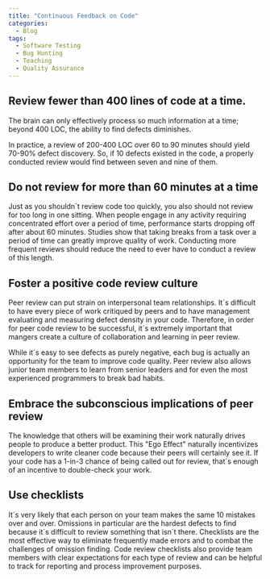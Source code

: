 ```yaml
---
title: "Continuous Feedback on Code"
categories:
  - Blog
tags:
  - Software Testing
  - Bug Hunting
  - Teaching
  - Quality Assurance
---
```


<h2>Review fewer than 400 lines of code at a time. </h2>

The brain can only effectively process so much information at a time; beyond 400 LOC, the ability to find defects diminishes.

In practice, a review of 200-400 LOC over 60 to 90 minutes should yield 70-90% defect discovery. So, if 10 defects existed in the code, a properly conducted review would find between seven and nine of them.

<h2>Do not review for more than 60 minutes at a time</h2>

Just as you shouldn´t review code too quickly, you also should not review for too long in one sitting. When people engage in any activity requiring concentrated effort over a period of time, performance starts dropping off after about 60 minutes. Studies show that taking breaks from a task over a period of time can greatly improve quality of work. Conducting more frequent reviews should reduce the need to ever have to conduct a review of this length.

<h2>Foster a positive code review culture</h2>

Peer review can put strain on interpersonal team relationships. It´s difficult to have every piece of work critiqued by peers and to have management evaluating and measuring defect density in your code. Therefore, in order for peer code review to be successful, it´s extremely important that mangers create a culture of collaboration and learning in peer review.

While it´s easy to see defects as purely negative, each bug is actually an opportunity for the team to improve code quality. Peer review also allows junior team members to learn from senior leaders and for even the most experienced programmers to break bad habits.

<h2>Embrace the subconscious implications of peer review</h2>

The knowledge that others will be examining their work naturally drives people to produce a better product. This "Ego Effect" naturally incentivizes developers to write cleaner code because their peers will certainly see it. If your code has a 1-in-3 chance of being called out for review, that´s enough of an incentive to double-check your work.

<h2>Use checklists</h2>

It´s very likely that each person on your team makes the same 10 mistakes over and over. Omissions in particular are the hardest defects to find because it´s difficult to review something that isn´t there. Checklists are the most effective way to eliminate frequently made errors and to combat the challenges of omission finding. Code review checklists also provide team members with clear expectations for each type of review and can be helpful to track for reporting and process improvement purposes.
